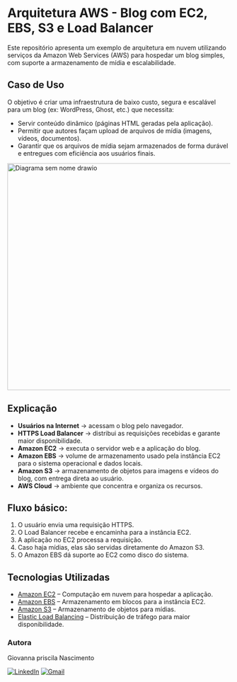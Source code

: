 # Arquitetura AWS - Blog com EC2, EBS, S3 e Load Balancer

Este repositório apresenta um exemplo de arquitetura em nuvem utilizando serviços da Amazon Web Services (AWS) para hospedar um blog simples, com suporte a armazenamento de mídia e escalabilidade.

## Caso de Uso
O objetivo é criar uma infraestrutura de baixo custo, segura e escalável para um blog (ex: WordPress, Ghost, etc.) que necessita:
- Servir conteúdo dinâmico (páginas HTML geradas pela aplicação).
- Permitir que autores façam upload de arquivos de mídia (imagens, vídeos, documentos).
- Garantir que os arquivos de mídia sejam armazenados de forma durável e entregues com eficiência aos usuários finais.

<img width="789" height="513" alt="Diagrama sem nome drawio" src="https://github.com/user-attachments/assets/54013967-5dc6-4ab3-af32-b5d34ecac33a" />

## Explicação
- **Usuários na Internet** → acessam o blog pelo navegador.
- **HTTPS Load Balancer** → distribui as requisições recebidas e garante maior disponibilidade.
- **Amazon EC2** → executa o servidor web e a aplicação do blog.
- **Amazon EBS** → volume de armazenamento usado pela instância EC2 para o sistema operacional e dados locais.
- **Amazon S3** → armazenamento de objetos para imagens e vídeos do blog, com entrega direta ao usuário.
- **AWS Cloud** → ambiente que concentra e organiza os recursos.

## Fluxo básico:
1. O usuário envia uma requisição HTTPS.
2. O Load Balancer recebe e encaminha para a instância EC2.
3. A aplicação no EC2 processa a requisição.
4. Caso haja mídias, elas são servidas diretamente do Amazon S3.
5. O Amazon EBS dá suporte ao EC2 como disco do sistema.

## Tecnologias Utilizadas
- [Amazon EC2](https://aws.amazon.com/ec2/) – Computação em nuvem para hospedar a aplicação.
- [Amazon EBS](https://aws.amazon.com/ebs/) – Armazenamento em blocos para a instância EC2.
- [Amazon S3](https://aws.amazon.com/s3/) – Armazenamento de objetos para mídias.
- [Elastic Load Balancing](https://aws.amazon.com/elasticloadbalancing/) – Distribuição de tráfego para maior disponibilidade.

### Autora
Giovanna priscila Nascimento

[![LinkedIn](https://img.shields.io/badge/linkedin-%230077B5.svg?style=for-the-badge&logo=linkedin&logoColor=white)](https://www.linkedin.com/in/giovannapriscilanascimento/)
[![Gmail](https://img.shields.io/badge/Gmail-D14836?style=for-the-badge&logo=gmail&logoColor=white)](pripa.diflen@gmail.com)
